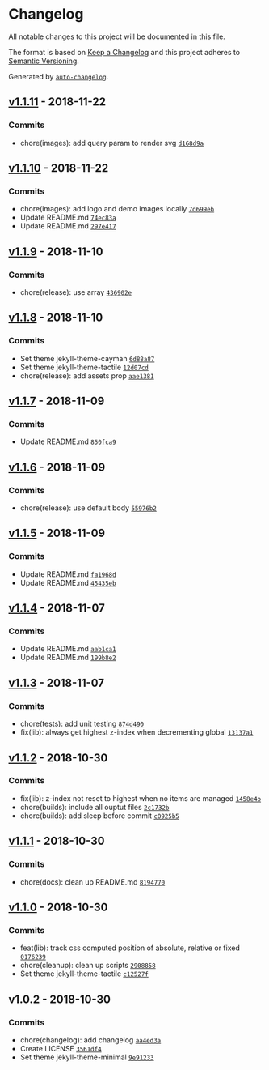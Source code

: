 # Changelog

All notable changes to this project will be documented in this file.

The format is based on [Keep a Changelog](http://keepachangelog.com/en/1.0.0/)
and this project adheres to [Semantic Versioning](http://semver.org/spec/v2.0.0.html).

Generated by [`auto-changelog`](https://github.com/CookPete/auto-changelog).

## [v1.1.11](https://github.com/mcarlucci/layercake/compare/v1.1.10...v1.1.11) - 2018-11-22

### Commits

- chore(images): add query param to render svg [`d168d9a`](https://github.com/mcarlucci/layercake/commit/d168d9afcb888699606e2c5af2c3986f5e797a8b)

## [v1.1.10](https://github.com/mcarlucci/layercake/compare/v1.1.9...v1.1.10) - 2018-11-22

### Commits

- chore(images): add logo and demo images locally [`7d699eb`](https://github.com/mcarlucci/layercake/commit/7d699eb721f1a7b73e06ef2939358d7d65ebab63)
- Update README.md [`74ec83a`](https://github.com/mcarlucci/layercake/commit/74ec83ade05072aa3bf1f1281f94312a3dd7b9f7)
- Update README.md [`297e417`](https://github.com/mcarlucci/layercake/commit/297e4171fbff24b87389c52df1180744d0ba9078)

## [v1.1.9](https://github.com/mcarlucci/layercake/compare/v1.1.8...v1.1.9) - 2018-11-10

### Commits

- chore(release): use array [`436902e`](https://github.com/mcarlucci/layercake/commit/436902ed2913d2d4dab3954002294029254d0e3f)

## [v1.1.8](https://github.com/mcarlucci/layercake/compare/v1.1.7...v1.1.8) - 2018-11-10

### Commits

- Set theme jekyll-theme-cayman [`6d88a87`](https://github.com/mcarlucci/layercake/commit/6d88a87603dd3e5e8e7d43c6c159f481dc45ce2b)
- Set theme jekyll-theme-tactile [`12d07cd`](https://github.com/mcarlucci/layercake/commit/12d07cd6e51cff3c5c977b83a602f986eef1d208)
- chore(release): add assets prop [`aae1381`](https://github.com/mcarlucci/layercake/commit/aae1381493c3884e741e325dcc96d1a2e7f63718)

## [v1.1.7](https://github.com/mcarlucci/layercake/compare/v1.1.6...v1.1.7) - 2018-11-09

### Commits

- Update README.md [`850fca9`](https://github.com/mcarlucci/layercake/commit/850fca93c62babe2e9fddeb97592886fea48635b)

## [v1.1.6](https://github.com/mcarlucci/layercake/compare/v1.1.5...v1.1.6) - 2018-11-09

### Commits

- chore(release): use default body [`55976b2`](https://github.com/mcarlucci/layercake/commit/55976b2e875e35ba37aa6f571d0729d1b7e0533f)

## [v1.1.5](https://github.com/mcarlucci/layercake/compare/v1.1.4...v1.1.5) - 2018-11-09

### Commits

- Update README.md [`fa1968d`](https://github.com/mcarlucci/layercake/commit/fa1968d2669648ce75df5ec350e76da93f51d1d3)
- Update README.md [`45435eb`](https://github.com/mcarlucci/layercake/commit/45435eb2140e69afa8b76296c3ab1af1857e6504)

## [v1.1.4](https://github.com/mcarlucci/layercake/compare/v1.1.3...v1.1.4) - 2018-11-07

### Commits

- Update README.md [`aab1ca1`](https://github.com/mcarlucci/layercake/commit/aab1ca134e89898100768015bbd9bcd1b823577e)
- Update README.md [`199b8e2`](https://github.com/mcarlucci/layercake/commit/199b8e2e9c8c23e513f626b0c960662b19e26296)

## [v1.1.3](https://github.com/mcarlucci/layercake/compare/v1.1.2...v1.1.3) - 2018-11-07

### Commits

- chore(tests): add unit testing [`874d490`](https://github.com/mcarlucci/layercake/commit/874d490e66c3d5139b27d6d64a0de63186e606ef)
- fix(lib): always get highest z-index when decrementing global [`13137a1`](https://github.com/mcarlucci/layercake/commit/13137a1f4385bcd2a7baa2848e711e08fa52285c)

## [v1.1.2](https://github.com/mcarlucci/layercake/compare/v1.1.1...v1.1.2) - 2018-10-30

### Commits

- fix(lib): z-index not reset to highest when no items are managed [`1458e4b`](https://github.com/mcarlucci/layercake/commit/1458e4b4e2bfdc82ffd12764717d57f67cc23bc8)
- chore(builds): include all ouptut files [`2c1732b`](https://github.com/mcarlucci/layercake/commit/2c1732b334b852a2b1ca445e0c0c8fdc306980e6)
- chore(builds): add sleep before commit [`c0925b5`](https://github.com/mcarlucci/layercake/commit/c0925b5e7f896f2e40670b8c353e89852fa5ba52)

## [v1.1.1](https://github.com/mcarlucci/layercake/compare/v1.1.0...v1.1.1) - 2018-10-30

### Commits

- chore(docs): clean up README.md [`8194770`](https://github.com/mcarlucci/layercake/commit/8194770adfd4c2eb104a2f0da7279d59fe9c5f8d)

## [v1.1.0](https://github.com/mcarlucci/layercake/compare/v1.0.2...v1.1.0) - 2018-10-30

### Commits

- feat(lib): track css computed position of absolute, relative or fixed [`0176239`](https://github.com/mcarlucci/layercake/commit/0176239c0a3353e3ea370cd2fdf439fb59839c5d)
- chore(cleanup): clean up scripts [`2908858`](https://github.com/mcarlucci/layercake/commit/2908858694e1a29def2d85f8ccb1ccd855adfac4)
- Set theme jekyll-theme-tactile [`c12527f`](https://github.com/mcarlucci/layercake/commit/c12527fe1381b52fd688d6389ce9103abc09531f)

## v1.0.2 - 2018-10-30

### Commits

- chore(changelog): add changelog [`aa4ed3a`](https://github.com/mcarlucci/layercake/commit/aa4ed3a746169cd3c97d939a0db744c20903940f)
- Create LICENSE [`3561df4`](https://github.com/mcarlucci/layercake/commit/3561df4ff233b2c7f74cc7b0eafe3b3414d20f88)
- Set theme jekyll-theme-minimal [`9e91233`](https://github.com/mcarlucci/layercake/commit/9e91233245e47002cfbd95ec5e1c8142be27a5a4)
